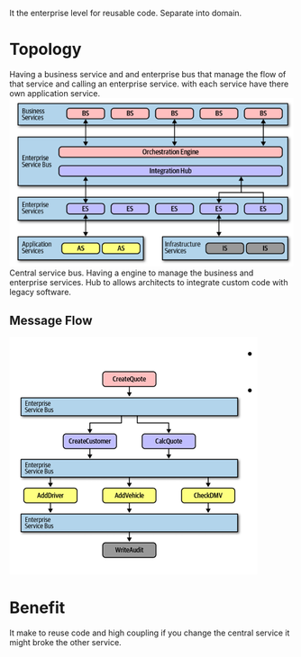 It the enterprise level for reusable code. Separate into domain.
# Topology
Having a business service and and enterprise bus that manage the flow of that service and calling an enterprise service. with each  service have there own application service.
![](images/Pasted%20image%2020251013155356.png)
Central service bus.
Having a engine to manage the business and enterprise services.
Hub to allows architects to integrate custom code with legacy software.
## Message Flow
![](images/Pasted%20image%2020251013155815.png)
# Benefit
It make to reuse code and high coupling if you change the central service it might broke the other service.
